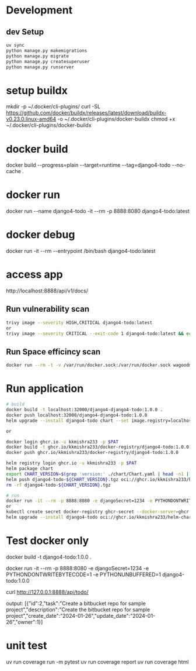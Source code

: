 # Development

## dev Setup
```bash
uv sync
python manage.py makemigrations
python manage.py migrate
python manage.py createsuperuser
python manage.py runserver
```

# setup buildx
mkdir -p ~/.docker/cli-plugins/
curl -SL https://github.com/docker/buildx/releases/latest/download/buildx-v0.23.0.linux-amd64 -o ~/.docker/cli-plugins/docker-buildx
chmod +x ~/.docker/cli-plugins/docker-buildx

# docker build
docker build --progress=plain --target=runtime --tag=django4-todo --no-cache .

# docker run
docker run --name django4-todo -it --rm -p 8888:8080 django4-todo:latest

# docker debug
docker run -it --rm --entrypoint /bin/bash django4-todo:latest

# access app
http://localhost:8888/api/v1/docs/

## Run vulnerability scan

```bash
trivy image --severity HIGH,CRITICAL django4-todo:latest
or
trivy image --severity CRITICAL --exit-code 1 django4-todo:latest && echo "Pass: No critical vulnerabilities found." || echo "Fail: Critical vulnerabilities found."
```

## Run Space efficincy scan

```bash
docker run --rm -t -v /var/run/docker.sock:/var/run/docker.sock wagoodman/dive:latest --ci todo:latest --highestUserWastedPercent=disabled --lowestEfficiency=0.85
```

# Run application
```bash
# build
docker build -t localhost:32000/django4-django4-todo:1.0.0 .
docker push localhost:32000/django4-django4-todo:1.0.0
helm upgrade --install django4-todo chart --set image.registry=localhost:32000 --set image.tag=v1

or

docker login ghcr.io -u kkmishra233 -p $PAT
docker build -t ghcr.io/kkmishra233/docker-registry/django4-todo:1.0.0 .
docker push ghcr.io/kkmishra233/docker-registry/django4-todo:1.0.0

helm registry login ghcr.io -u kkmishra233 -p $PAT
helm package chart
export CHART_VERSION=$(grep 'version:' ./chart/Chart.yaml | head -n1 | awk '{ print $2}')
helm push django4-todo-${CHART_VERSION}.tgz oci://ghcr.io/kkmishra233/helm-charts
rm -rf django4-todo-${CHART_VERSION}.tgz

# run
docker run -it --rm -p 8888:8080 -e djangoSecret=1234 -e PYTHONDONTWRITEBYTECODE=1 -e PYTHONUNBUFFERED=1 ghcr.io/kkmishra233/docker-registry/django4-todo:1.0.0
or
kubectl create secret docker-registry ghcr-secret --docker-server=ghcr.io --docker-username=kkmishra233 --docker-password=$PAT --docker-email=kkbit233@gmail.com
helm upgrade --install django4-todo oci://ghcr.io/kkmishra233/helm-charts/django4-todo --version=1.0.0  --timeout 60s --set image.registry=ghcr.io/kkmishra233/docker-registry --set image.imagePullSecrets=ghcr-secret
```

# Test docker only
docker build -t django4-todo:1.0.0 .

docker run -it --rm -p 8888:8080 -e djangoSecret=1234 -e PYTHONDONTWRITEBYTECODE=1 -e PYTHONUNBUFFERED=1 django4-todo:1.0.0

curl http://127.0.0.1:8888/api/todo/

output: [{"id":2,"task":"Create a bitbucket repo for sample project","description":"Create the bitbucket repo for sample project","create_date":"2024-01-26","update_date":"2024-01-26","owner":1}]


# unit test
uv run coverage run -m pytest
uv run coverage report
uv run coverage html
